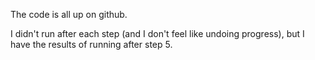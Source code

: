The code is all up on github.

I didn't run after each step (and I don't feel like undoing progress), but I have the results of running after step 5.
